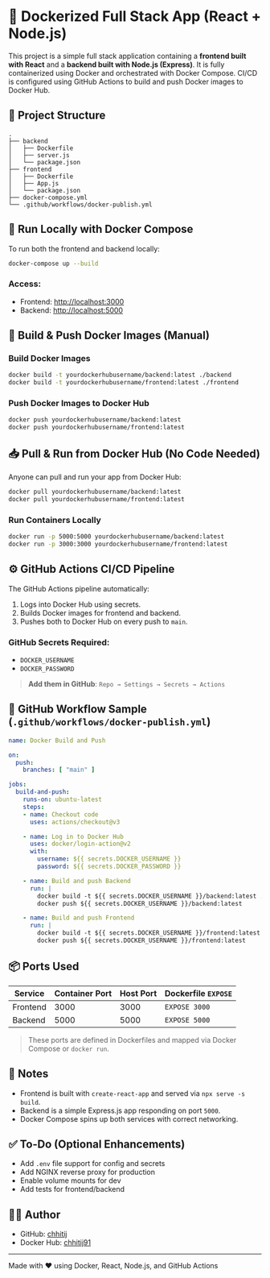 
# 🐳 Dockerized Full Stack App (React + Node.js)

This project is a simple full stack application containing a **frontend built with React** and a **backend built with Node.js (Express)**. It is fully containerized using Docker and orchestrated with Docker Compose. CI/CD is configured using GitHub Actions to build and push Docker images to Docker Hub.

## 📁 Project Structure

```
.
├── backend
│   ├── Dockerfile
│   ├── server.js
│   └── package.json
├── frontend
│   ├── Dockerfile
│   ├── App.js
│   └── package.json
├── docker-compose.yml
└── .github/workflows/docker-publish.yml
```

## 🚀 Run Locally with Docker Compose

To run both the frontend and backend locally:

```bash
docker-compose up --build
```

### Access:

- Frontend: [http://localhost:3000](http://localhost:3000)
- Backend: [http://localhost:5000](http://localhost:5000)

## 🐳 Build & Push Docker Images (Manual)

### Build Docker Images

```bash
docker build -t yourdockerhubusername/backend:latest ./backend
docker build -t yourdockerhubusername/frontend:latest ./frontend
```

### Push Docker Images to Docker Hub

```bash
docker push yourdockerhubusername/backend:latest
docker push yourdockerhubusername/frontend:latest
```

## 📥 Pull & Run from Docker Hub (No Code Needed)

Anyone can pull and run your app from Docker Hub:

```bash
docker pull yourdockerhubusername/backend:latest
docker pull yourdockerhubusername/frontend:latest
```

### Run Containers Locally

```bash
docker run -p 5000:5000 yourdockerhubusername/backend:latest
docker run -p 3000:3000 yourdockerhubusername/frontend:latest
```

## ⚙️ GitHub Actions CI/CD Pipeline

The GitHub Actions pipeline automatically:

1. Logs into Docker Hub using secrets.
2. Builds Docker images for frontend and backend.
3. Pushes both to Docker Hub on every push to `main`.

### GitHub Secrets Required:

- `DOCKER_USERNAME`
- `DOCKER_PASSWORD`

> **Add them in GitHub**:
> `Repo → Settings → Secrets → Actions`

## 🔐 GitHub Workflow Sample (`.github/workflows/docker-publish.yml`)

```yaml
name: Docker Build and Push

on:
  push:
    branches: [ "main" ]

jobs:
  build-and-push:
    runs-on: ubuntu-latest
    steps:
    - name: Checkout code
      uses: actions/checkout@v3

    - name: Log in to Docker Hub
      uses: docker/login-action@v2
      with:
        username: ${{ secrets.DOCKER_USERNAME }}
        password: ${{ secrets.DOCKER_PASSWORD }}

    - name: Build and push Backend
      run: |
        docker build -t ${{ secrets.DOCKER_USERNAME }}/backend:latest ./backend
        docker push ${{ secrets.DOCKER_USERNAME }}/backend:latest

    - name: Build and push Frontend
      run: |
        docker build -t ${{ secrets.DOCKER_USERNAME }}/frontend:latest ./frontend
        docker push ${{ secrets.DOCKER_USERNAME }}/frontend:latest
```

## 📦 Ports Used

| Service  | Container Port | Host Port | Dockerfile `EXPOSE` |
|----------|----------------|-----------|----------------------|
| Frontend | 3000           | 3000      | `EXPOSE 3000`        |
| Backend  | 5000           | 5000      | `EXPOSE 5000`        |

> These ports are defined in Dockerfiles and mapped via Docker Compose or `docker run`.

## 📌 Notes

- Frontend is built with `create-react-app` and served via `npx serve -s build`.
- Backend is a simple Express.js app responding on port `5000`.
- Docker Compose spins up both services with correct networking.

## ✅ To-Do (Optional Enhancements)

- Add `.env` file support for config and secrets
- Add NGINX reverse proxy for production
- Enable volume mounts for dev
- Add tests for frontend/backend

## 🧑‍💻 Author

- GitHub: [chhitij](https://github.com/chhitij)
- Docker Hub: [chhitij91](https://hub.docker.com/u/chhitij91)

---

Made with ❤️ using Docker, React, Node.js, and GitHub Actions
